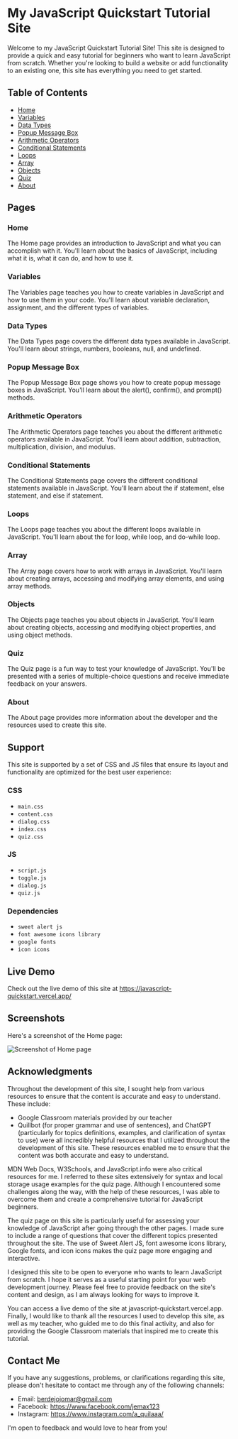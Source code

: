 # My JavaScript Quickstart Tutorial Site

Welcome to my JavaScript Quickstart Tutorial Site! This site is designed to provide a quick and easy tutorial for beginners who want to learn JavaScript from scratch. Whether you're looking to build a website or add functionality to an existing one, this site has everything you need to get started.

## Table of Contents

- [Home](#home)
- [Variables](#variables)
- [Data Types](#data-types)
- [Popup Message Box](#popup-message-box)
- [Arithmetic Operators](#arithmetic-operators)
- [Conditional Statements](#conditional-statements)
- [Loops](#loops)
- [Array](#array)
- [Objects](#objects)
- [Quiz](#quiz)
- [About](#about)

## Pages

### Home

The Home page provides an introduction to JavaScript and what you can accomplish with it. You'll learn about the basics of JavaScript, including what it is, what it can do, and how to use it.

### Variables

The Variables page teaches you how to create variables in JavaScript and how to use them in your code. You'll learn about variable declaration, assignment, and the different types of variables.

### Data Types

The Data Types page covers the different data types available in JavaScript. You'll learn about strings, numbers, booleans, null, and undefined.

### Popup Message Box

The Popup Message Box page shows you how to create popup message boxes in JavaScript. You'll learn about the alert(), confirm(), and prompt() methods.

### Arithmetic Operators

The Arithmetic Operators page teaches you about the different arithmetic operators available in JavaScript. You'll learn about addition, subtraction, multiplication, division, and modulus.

### Conditional Statements

The Conditional Statements page covers the different conditional statements available in JavaScript. You'll learn about the if statement, else statement, and else if statement.

### Loops

The Loops page teaches you about the different loops available in JavaScript. You'll learn about the for loop, while loop, and do-while loop.

### Array

The Array page covers how to work with arrays in JavaScript. You'll learn about creating arrays, accessing and modifying array elements, and using array methods.

### Objects

The Objects page teaches you about objects in JavaScript. You'll learn about creating objects, accessing and modifying object properties, and using object methods.

### Quiz

The Quiz page is a fun way to test your knowledge of JavaScript. You'll be presented with a series of multiple-choice questions and receive immediate feedback on your answers.

### About

The About page provides more information about the developer and the resources used to create this site.

## Support

This site is supported by a set of CSS and JS files that ensure its layout and functionality are optimized for the best user experience:

### CSS
- `main.css`
- `content.css`
- `dialog.css`
- `index.css`
- `quiz.css`

### JS
- `script.js`
- `toggle.js`
- `dialog.js`
- `quiz.js`

### Dependencies
- `sweet alert js`
- `font awesome icons library`
- `google fonts`
- `icon icons`

## Live Demo

Check out the live demo of this site at https://javascript-quickstart.vercel.app/

## Screenshots

Here's a screenshot of the Home page:

![Screenshot of Home page](https://javascript-quickstart.vercel.app/js-quickstart-preview.png)

## Acknowledgments

Throughout the development of this site, I sought help from various resources to ensure that the content is accurate and easy to understand. These include:

- Google Classroom materials provided by our teacher
- Quillbot (for proper grammar and use of sentences), and ChatGPT (particularly for topics definitions, examples, and clarification of syntax to use) were all incredibly helpful resources that I utilized throughout the development of this site. These resources enabled me to ensure that the content was both accurate and easy to understand.

MDN Web Docs, W3Schools, and JavaScript.info were also critical resources for me. I referred to these sites extensively for syntax and local storage usage examples for the quiz page. Although I encountered some challenges along the way, with the help of these resources, I was able to overcome them and create a comprehensive tutorial for JavaScript beginners.

The quiz page on this site is particularly useful for assessing your knowledge of JavaScript after going through the other pages. I made sure to include a range of questions that cover the different topics presented throughout the site. The use of Sweet Alert JS, font awesome icons library, Google fonts, and icon icons makes the quiz page more engaging and interactive.

I designed this site to be open to everyone who wants to learn JavaScript from scratch. I hope it serves as a useful starting point for your web development journey. Please feel free to provide feedback on the site's content and design, as I am always looking for ways to improve it.

You can access a live demo of the site at javascript-quickstart.vercel.app. Finally, I would like to thank all the resources I used to develop this site, as well as my teacher, who guided me to do this final activity, and also for providing the Google Classroom materials that inspired me to create this tutorial.


## Contact Me
If you have any suggestions, problems, or clarifications regarding this site, please don't hesitate to contact me through any of the following channels:

- Email: berdejojomar@gmail.com
- Facebook: https://www.facebook.com/jemax123
- Instagram: https://www.instagram.com/a_quilaaa/

I'm open to feedback and would love to hear from you!